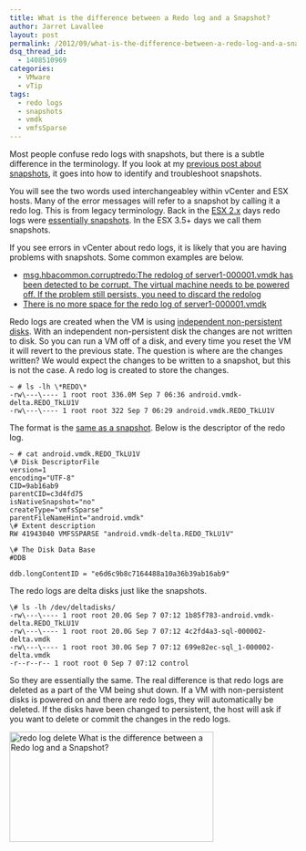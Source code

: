 ```yaml
---
title: What is the difference between a Redo log and a Snapshot?
author: Jarret Lavallee
layout: post
permalink: /2012/09/what-is-the-difference-between-a-redo-log-and-a-snapshot/
dsq_thread_id:
  - 1408510969
categories:
  - VMware
  - vTip
tags:
  - redo logs
  - snapshots
  - vmdk
  - vmfsSparse
---
```

Most people confuse redo logs with snapshots, but there is a subtle difference in the terminology. If you look at my <a href="http://virtuallyhyper.com/2012/04/vmware-snapshot-troubleshooting/" onclick="javascript:_gaq.push(['_trackEvent','outbound-article','http://virtuallyhyper.com/2012/04/vmware-snapshot-troubleshooting/']);" title="VMware Snapshot Troubleshooting" target="_blank">previous post about snapshots</a>, it goes into how to identify and troubleshoot snapshots. 

You will see the two words used interchangeabley within vCenter and ESX hosts. Many of the error messages will refer to a snapshot by calling it a redo log. This is from legacy terminology. Back in the <a href="http://www.rtfm-ed.co.uk/docs/vmwdocs/whitepaper-vmware-esx2.x-redo-demystified.pdf" onclick="javascript:_gaq.push(['_trackEvent','download','http://www.rtfm-ed.co.uk/docs/vmwdocs/whitepaper-vmware-esx2.x-redo-demystified.pdf']);" target="_blank">ESX 2.x</a> days redo logs were <a href="http://kb.vmware.com/kb/1004458" onclick="javascript:_gaq.push(['_trackEvent','outbound-article','http://kb.vmware.com/kb/1004458']);" target="_blank">essentially snapshots</a>. In the ESX 3.5+ days we call them snapshots. 

If you see errors in vCenter about redo logs, it is likely that you are having problems with snapshots. Some common examples are below.

*   <a href="http://kb.vmware.com/kb/1006585" onclick="javascript:_gaq.push(['_trackEvent','outbound-article','http://kb.vmware.com/kb/1006585']);" target="_blank">msg.hbacommon.corruptredo:The redolog of server1-000001.vmdk has been detected to be corrupt. The virtual machine needs to be powered off. If the problem still persists, you need to discard the redolog</a>
*   <a href="http://kb.vmware.com/kb/1002103" onclick="javascript:_gaq.push(['_trackEvent','outbound-article','http://kb.vmware.com/kb/1002103']);" target="_blank">There is no more space for the redo log of server1-000001.vmdk</a>

Redo logs are created when the VM is using <a href="http://www.vspecialist.co.uk/non-persistent-disks-with-vms/" onclick="javascript:_gaq.push(['_trackEvent','outbound-article','http://www.vspecialist.co.uk/non-persistent-disks-with-vms/']);" target="_blank">independent non-persistent disks</a>. With an independent non-persistent disk the changes are not written to disk. So you can run a VM off of a disk, and every time you reset the VM it will revert to the previous state. The question is where are the changes written? We would expect the changes to be written to a snapshot, but this is not the case. A redo log is created to store the changes. 

	  
	~ # ls -lh \*REDO\*  
	-rw\---\---- 1 root root 336.0M Sep 7 06:36 android.vmdk-delta.REDO_TkLU1V  
	-rw\---\---- 1 root root 322 Sep 7 06:29 android.vmdk.REDO_TkLU1V  
	

The format is the <a href="http://kb.vmware.com/kb/1026353" onclick="javascript:_gaq.push(['_trackEvent','outbound-article','http://kb.vmware.com/kb/1026353']);" target="_blank">same as a snapshot</a>. Below is the descriptor of the redo log. 

	  
	~ # cat android.vmdk.REDO_TkLU1V  
	\# Disk DescriptorFile  
	version=1  
	encoding="UTF-8"  
	CID=9ab16ab9  
	parentCID=c3d4fd75  
	isNativeSnapshot="no"  
	createType="vmfsSparse"  
	parentFileNameHint="android.vmdk"  
	\# Extent description  
	RW 41943040 VMFSSPARSE "android.vmdk-delta.REDO_TkLU1V"
	
	\# The Disk Data Base  
	#DDB
	
	ddb.longContentID = "e6d6c9b8c7164488a10a36b39ab16ab9"  
	

The redo logs are delta disks just like the snapshots.

	  
	\# ls -lh /dev/deltadisks/  
	-rw\---\---- 1 root root 20.0G Sep 7 07:12 1b85f783-android.vmdk-delta.REDO_TkLU1V  
	-rw\---\---- 1 root root 20.0G Sep 7 07:12 4c2fd4a3-sql-000002-delta.vmdk  
	-rw\---\---- 1 root root 30.0G Sep 7 07:12 699e82ec-sql_1-000002-delta.vmdk  
	-r--r--r-- 1 root root 0 Sep 7 07:12 control  
	

So they are essentially the same. The real difference is that redo logs are deleted as a part of the VM being shut down. If a VM with non-persistent disks is powered on and there are redo logs, they will automatically be deleted. If the disks have been changed to persistent, the host will ask if you want to delete or commit the changes in the redo logs. 

<a href="http://virtuallyhyper.com/wp-content/uploads/2012/09/redo-log-delete.png" onclick="javascript:_gaq.push(['_trackEvent','outbound-article','http://virtuallyhyper.com/wp-content/uploads/2012/09/redo-log-delete.png']);"><img src="http://virtuallyhyper.com/wp-content/uploads/2012/09/redo-log-delete.png" alt="redo log delete What is the difference between a Redo log and a Snapshot?" title="redo log delete confirmation" width="358" height="193" class="aligncenter size-full wp-image-3432" /></a>

<p class="wp-flattr-button">
  <a class="FlattrButton" style="display:none;" href="http://virtuallyhyper.com/2012/09/what-is-the-difference-between-a-redo-log-and-a-snapshot/" title=" What is the difference between a Redo log and a Snapshot?" rev="flattr;uid:virtuallyhyper;language:en_GB;category:text;tags:redo logs,snapshots,vmdk,vmfsSparse,blog;button:compact;">Most people confuse redo logs with snapshots, but there is a subtle difference in the terminology. If you look at my previous post about snapshots, it goes into how to...</a>
</p>